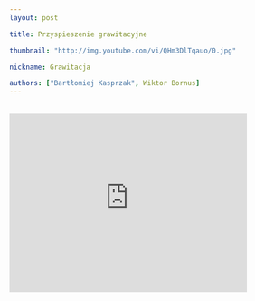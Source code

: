 ```yaml
---
layout: post

title: Przyspieszenie grawitacyjne

thumbnail: "http://img.youtube.com/vi/QHm3DlTqauo/0.jpg"

nickname: Grawitacja

authors: ["Bartłomiej Kasprzak", Wiktor Bornus]
---
```


<br>

<div class="video-container"><iframe width="420" height="315" src="https://www.youtube.com/embed/QHm3DlTqauo?rel=0&autoplay=1" frameborder="0" allowfullscreen></iframe></div>
